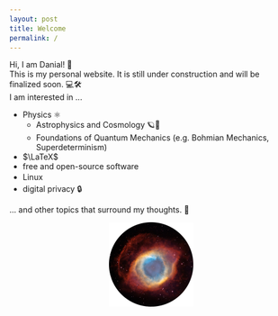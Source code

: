 ```yaml
---
layout: post
title: Welcome
permalink: /
---
```


Hi, I am Danial! 👋 \
This is my personal website. It is still under construction and will be finalized soon. 💻🛠️\
I am interested in ...
* Physics ⚛️
    - Astrophysics and Cosmology 🪐🔭
    - Foundations of Quantum Mechanics (e.g. Bohmian Mechanics, Superdeterminism)
* $\LaTeX$
* free and open-source software <iconify-icon icon="raphael:opensource" style="vertical-align: -0.150em; color:#3ea638"></iconify-icon>
* Linux <iconify-icon icon="bxl:tux" style="vertical-align: -0.150em; color:#f8bf11"></iconify-icon>
* digital privacy 🔒

... and other topics that surround my thoughts. 🧠


<p align="center">
    <img src="assets/images/image.png"/>
</p>


<!-- ![Helix](/assets/images/image.png) -->

<!-- Lanyon is an unassuming [Jekyll](http://jekyllrb.com) theme that places content first by tucking away navigation in a hidden drawer. It's based on [Poole](http://getpoole.com), the Jekyll butler. -->

<!-- ### Built on Poole -->

<!-- Poole is the Jekyll Butler, serving as an upstanding and effective foundation for Jekyll themes by [@mdo](https://twitter.com/mdo). Poole, and every theme built on it (like Lanyon here) includes the following: -->

<!-- * Complete Jekyll setup included (layouts, config, [404](/404), [RSS feed](/atom.xml), posts, and [example page](/about)) -->
<!-- * Mobile friendly design and development -->
<!-- * Easily scalable text and component sizing with `rem` units in the CSS -->
<!-- * Support for a wide gamut of HTML elements -->
<!-- * Related posts (time-based, because Jekyll) below each post -->
<!-- * Syntax highlighting, courtesy Pygments (the Python-based code snippet highlighter) -->

<!-- ### Lanyon features -->

<!-- In addition to the features of Poole, Lanyon adds the following: -->

<!-- * Toggleable sliding sidebar (built with only CSS) via **☰** link in top corner -->
<!-- * Sidebar includes support for textual modules and a dynamically generated navigation with active link support -->
<!-- * Two orientations for content and sidebar, default (left sidebar) and [reverse](https://github.com/poole/lanyon#reverse-layout) (right sidebar), available via `<body>` classes -->
<!-- * [Eight optional color schemes](https://github.com/poole/lanyon#themes), available via `<body>` classes -->

<!-- [Head to the readme](https://github.com/poole/lanyon#readme) to learn more. -->

<!-- ### Browser support -->

<!-- Lanyon is by preference a forward-thinking project. In addition to the latest versions of Chrome, Safari (mobile and desktop), and Firefox, it is only compatible with Internet Explorer 9 and above. -->

<!-- ### Download -->

<!-- Lanyon is developed on and hosted with GitHub. Head to the <a href="https://github.com/poole/lanyon">GitHub repository</a> for downloads, bug reports, and features requests. -->

<!-- Thanks! -->

<!-- ## What's Jekyll ? -->

<!-- [Jekyll](https://jekyllrb.com) is a static site generator, an open-source tool for creating simple yet powerful websites of all shapes and sizes. From [the project's readme](https://github.com/mojombo/jekyll/blob/master/README.markdown): -->

<!--   > Jekyll is a simple, blog aware, static site generator. It takes a template directory [...] and spits out a complete, static website suitable for serving with Apache or your favorite web server. This is also the engine behind GitHub Pages, which you can use to host your project’s page or blog right here from GitHub. -->

<!-- It's an immensely useful tool and one we encourage you to use here with Lanyon. -->

<!-- Find out more by [visiting the project on GitHub](https://github.com/mojombo/jekyll). -->

<!-- ## Example content -->


<!-- <div class="message"> -->
<!--   Howdy! This is an example blog post that shows several types of HTML content supported in this theme. -->
<!-- </div> -->

<!-- Cum sociis natoque penatibus et magnis <a href="#">dis parturient montes</a>, nascetur ridiculus mus. *Aenean eu leo quam.* Pellentesque ornare sem lacinia quam venenatis vestibulum. Sed posuere consectetur est at lobortis. Cras mattis consectetur purus sit amet fermentum. -->

<!-- > Curabitur blandit tempus porttitor. Nullam quis risus eget urna mollis ornare vel eu leo. Nullam id dolor id nibh ultricies vehicula ut id elit. -->

<!-- Etiam porta **sem malesuada magna** mollis euismod. Cras mattis consectetur purus sit amet fermentum. Aenean lacinia bibendum nulla sed consectetur. -->

<!-- ## Inline HTML elements -->

<!-- HTML defines a long list of available inline tags, a complete list of which can be found on the [Mozilla Developer Network](https://developer.mozilla.org/en-US/docs/Web/HTML/Element). -->

<!-- - **To bold text**, use `<strong>`. -->
<!-- - *To italicize text*, use `<em>`. -->
<!-- - Abbreviations, like <abbr title="HyperText Markup Langage">HTML</abbr> should use `<abbr>`, with an optional `title` attribute for the full phrase. -->
<!-- - Citations, like <cite>&mdash; Mark otto</cite>, should use `<cite>`. -->
<!-- - <del>Deleted</del> text should use `<del>` and <ins>inserted</ins> text should use `<ins>`. -->
<!-- - Superscript <sup>text</sup> uses `<sup>` and subscript <sub>text</sub> uses `<sub>`. -->

<!-- Most of these elements are styled by browsers with few modifications on our part. -->

<!-- ## Heading -->

<!-- Vivamus sagittis lacus vel augue rutrum faucibus dolor auctor. Duis mollis, est non commodo luctus, nisi erat porttitor ligula, eget lacinia odio sem nec elit. Morbi leo risus, porta ac consectetur ac, vestibulum at eros. -->


<!-- ### Lists -->

<!-- Cum sociis natoque penatibus et magnis dis parturient montes, nascetur ridiculus mus. Aenean lacinia bibendum nulla sed consectetur. Etiam porta sem malesuada magna mollis euismod. Fusce dapibus, tellus ac cursus commodo, tortor mauris condimentum nibh, ut fermentum massa justo sit amet risus. -->

<!-- * Praesent commodo cursus magna, vel scelerisque nisl consectetur et. -->
<!-- * Donec id elit non mi porta gravida at eget metus. -->
<!-- * Nulla vitae elit libero, a pharetra augue. -->

<!-- Donec ullamcorper nulla non metus auctor fringilla. Nulla vitae elit libero, a pharetra augue. -->

<!-- 1. Vestibulum id ligula porta felis euismod semper. -->
<!-- 2. Cum sociis natoque penatibus et magnis dis parturient montes, nascetur ridiculus mus. -->
<!-- 3. Maecenas sed diam eget risus varius blandit sit amet non magna. -->

<!-- Cras mattis consectetur purus sit amet fermentum. Sed posuere consectetur est at lobortis. -->

<!-- <dl> -->
<!--   <dt>HyperText Markup Language (HTML)</dt> -->
<!--   <dd>The languageused to describe and define the content of a Web page</dd> -->

<!--   <dt>Cascading Style Sheets (CSS)</dt> -->
<!--   <dd>Used to describe the appearance of Web content</dd> -->

<!--   <dt>JavaScript (JS)</dt> -->
<!--   <dd>The programming language used to build advanced Web sites and applications</dd> -->
<!-- </dl> -->

<!-- Integer posuere erat a ante venenatis dapibus posuere velit aliquet. Morbi leo risus, porta ac consectetur ac, vestibulum at eros. Nullam quis risus eget urna mollis ornare vel eu leo. -->

<!-- ### Tables -->

<!-- Aenean lacinia bibendum nulla sed consectetur. Lorem ipsum dolor sit amet, consectetur adipiscing elit. -->

<!-- <table> -->
<!--   <thead> -->
<!--     <tr> -->
<!--       <th>Name</th> -->
<!--       <th>Upvotes</th> -->
<!--       <th>Downvotes</th> -->
<!--     </tr> -->
<!--   </thead> -->
<!--   <tfoot> -->
<!--     <tr> -->
<!--       <td>Totals</td> -->
<!--       <td>21</td> -->
<!--       <td>23</td> -->
<!--     </tr> -->
<!--   </tfoot> -->
<!--   <tbody> -->
<!--     <tr> -->
<!--       <td>Alice</td> -->
<!--       <td>10</td> -->
<!--       <td>11</td> -->
<!--     </tr> -->
<!--     <tr> -->
<!--       <td>Bob</td> -->
<!--       <td>4</td> -->
<!--       <td>3</td> -->
<!--     </tr> -->
<!--     <tr> -->
<!--       <td>Charlie</td> -->
<!--       <td>7</td> -->
<!--       <td>9</td> -->
<!--     </tr> -->
<!--   </tbody> -->
<!-- </table> -->

<!-- Nullam id dolor id nibh ultricies vehicula ut id elit. Sed posuere consectetur est at lobortis. Nullam quis risus eget urna mollis ornare vel eu leo. -->

<!-- Here is a python code: -->

<!-- {% highlight py linenos %} -->


<!-- import matplotlib -->
<!-- import matplotlib.pyplot as plt -->
<!-- import numpy as np -->

<!-- # Data for plotting -->
<!-- t = np.arange(0.0, 2.0, 0.01) -->
<!-- s = 1 + np.sin(2 * np.pi * t) -->

<!-- fig, ax = plt.subplots() -->
<!-- ax.plot(t, s) -->

<!-- ax.set(xlabel='time (s)', ylabel='voltage (mV)', title='title') -->
<!-- ax.grid() -->

<!-- fig.savefig("test.png") -->
<!-- plt.show() -->

<!-- {% endhighlight %} -->

<!-- ----- -->

<!-- Want to see something else added? <a href="https://github.com/poole/poole/issues/new">Open an issue.</a> -->

